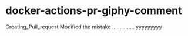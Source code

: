 # docker-actions-pr-giphy-comment

Creating_Pull_request
Modified the mistake
...............
yyyyyyyyy
